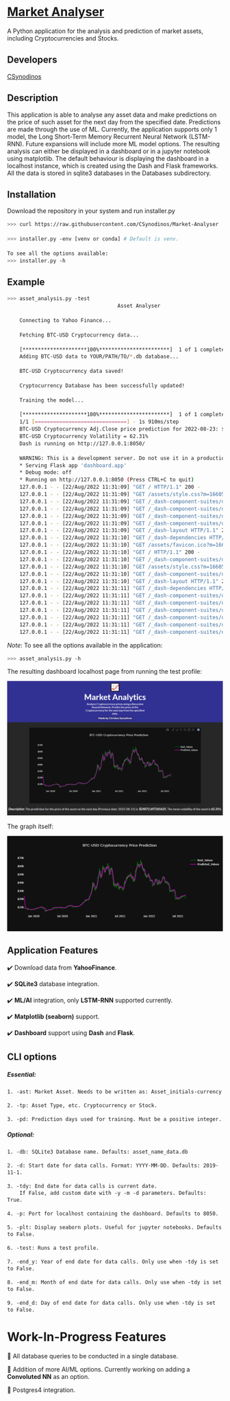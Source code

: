 # <ins>Market Analyser<ins>
A Python application for the analysis and prediction of market assets, including Cryptocurrencies and Stocks.

## Developers
[CSynodinos](https://github.com/CSynodinos)

## Description
This application is able to analyse any asset data and make predictions on the price of such asset for the next day from the specified date. Predictions are made through the use of ML. Currently, the application supports only 1 model, the Long Short-Term Memory Recurrent Neural Network (LSTM-RNN). Future expansions will include more ML model options. The resulting analysis can either be displayed in a dashboard or in a jupyter notebook using matplotlib. The default behaviour is displaying the dashboard in a localhost instance, which is created using the Dash and Flask frameworks. All the data is stored in sqlite3 databases in the Databases subdirectory.

## Installation
Download the repository in your system and run installer.py
```bash
>>> curl https://raw.githubusercontent.com/CSynodinos/Market-Analyser

>>> installer.py -env [venv or conda] # Default is venv.

To see all the options available:
>>> installer.py -h
```

## Example
```bash
>>> asset_analysis.py -test
                                    Asset Analyser

    Connecting to Yahoo Finance...

    Fetching BTC-USD Cryptocurrency data...

    [*********************100%***********************]  1 of 1 completed
    Adding BTC-USD data to YOUR/PATH/TO/*.db database...

    BTC-USD Cryptocurrency data saved!

    Cryptocurrency Database has been successfully updated!

    Training the model...

    [*********************100%***********************]  1 of 1 completed
    1/1 [==============================] - 1s 910ms/step
    BTC-USD Cryptocurrency Adj.Close price prediction for 2022-08-23: $[[23380.16]]
    BTC-USD Cryptocurrency Volatility = 62.31%
    Dash is running on http://127.0.0.1:8050/

    WARNING: This is a development server. Do not use it in a production deployment. Use a production WSGI server instead.
    * Serving Flask app 'dashboard.app'
    * Debug mode: off
    * Running on http://127.0.0.1:8050 (Press CTRL+C to quit)
    127.0.0.1 - - [22/Aug/2022 11:31:09] "GET / HTTP/1.1" 200 -
    127.0.0.1 - - [22/Aug/2022 11:31:09] "GET /assets/style.css?m=1660504342.4959888 HTTP/1.1" 200 -
    127.0.0.1 - - [22/Aug/2022 11:31:09] "GET /_dash-component-suites/dash/deps/react-dom@16.v2_5_0m1659572569.14.0.min.js HTTP/1.1" 200 -
    127.0.0.1 - - [22/Aug/2022 11:31:09] "GET /_dash-component-suites/dash/deps/prop-types@15.v2_5_0m1659572569.8.1.min.js HTTP/1.1" 200 -
    127.0.0.1 - - [22/Aug/2022 11:31:09] "GET /_dash-component-suites/dash/deps/react@16.v2_5_0m1659572569.14.0.min.js HTTP/1.1" 200 -
    127.0.0.1 - - [22/Aug/2022 11:31:09] "GET /_dash-component-suites/dash/dash-renderer/build/dash_renderer.v2_5_0m1659572568.min.js HTTP/1.1" 200 -
    127.0.0.1 - - [22/Aug/2022 11:31:09] "GET /_dash-layout HTTP/1.1" 200 -
    127.0.0.1 - - [22/Aug/2022 11:31:10] "GET /_dash-dependencies HTTP/1.1" 200 -
    127.0.0.1 - - [22/Aug/2022 11:31:10] "GET /assets/favicon.ico?m=1660494775.9404457 HTTP/1.1" 200 -
    127.0.0.1 - - [22/Aug/2022 11:31:10] "GET / HTTP/1.1" 200 -
    127.0.0.1 - - [22/Aug/2022 11:31:10] "GET /_dash-component-suites/dash/dcc/async-graph.js HTTP/1.1" 304 -
    127.0.0.1 - - [22/Aug/2022 11:31:10] "GET /assets/style.css?m=1660504342.4959888 HTTP/1.1" 304 -
    127.0.0.1 - - [22/Aug/2022 11:31:10] "GET /_dash-component-suites/dash/dcc/async-plotlyjs.js HTTP/1.1" 304 -
    127.0.0.1 - - [22/Aug/2022 11:31:10] "GET /_dash-layout HTTP/1.1" 200 -
    127.0.0.1 - - [22/Aug/2022 11:31:11] "GET /_dash-dependencies HTTP/1.1" 200 -
    127.0.0.1 - - [22/Aug/2022 11:31:11] "GET /_dash-component-suites/dash/dcc/async-markdown.js HTTP/1.1" 304 -
    127.0.0.1 - - [22/Aug/2022 11:31:11] "GET /_dash-component-suites/dash/dcc/async-graph.js HTTP/1.1" 304 -
    127.0.0.1 - - [22/Aug/2022 11:31:11] "GET /_dash-component-suites/dash/dcc/async-plotlyjs.js HTTP/1.1" 304 -
    127.0.0.1 - - [22/Aug/2022 11:31:11] "GET /_dash-component-suites/dash/dcc/async-markdown.js HTTP/1.1" 304 -
    127.0.0.1 - - [22/Aug/2022 11:31:11] "GET /_dash-component-suites/dash/dcc/async-highlight.js HTTP/1.1" 304 -
    127.0.0.1 - - [22/Aug/2022 11:31:11] "GET /_dash-component-suites/dash/dcc/async-highlight.js HTTP/1.1" 304 -
```

*Note*: To see all the options available in the application:

```bash
>>> asset_analysis.py -h
```

The resulting dashboard localhost page from running the test profile:

![My Image](tests/examples/full_dash_test.png)

The graph itself:

![My Image](tests/examples/test_plot.png)

## Application Features

:heavy_check_mark: Download data from **YahooFinance**.

:heavy_check_mark: **SQLite3** database integration.

:heavy_check_mark: **ML/AI** integration, only **LSTM-RNN** supported currently.

:heavy_check_mark: **Matplotlib (seaborn)** support.

:heavy_check_mark: **Dashboard** support using **Dash** and **Flask**.

## CLI options
##### *Essential*:
    1. -ast: Market Asset. Needs to be written as: Asset_initials-currency

    2. -tp: Asset Type, etc. Cryptocurrency or Stock.

    3. -pd: Prediction days used for training. Must be a positive integer.

##### *Optional*:
    1. -db: SQLite3 Database name. Defaults: asset_name_data.db

    2. -d: Start date for data calls. Format: YYYY-MM-DD. Defaults: 2019-11-1.

    3. -tdy: End date for data calls is current date. 
        If False, add custom date with -y -m -d parameters. Defaults: True.

    4. -p: Port for localhost containing the dashboard. Defaults to 8050.

    5. -plt: Display seaborn plots. Useful for jupyter notebooks. Defaults to False.

    6. -test: Runs a test profile.

    7. -end_y: Year of end date for data calls. Only use when -tdy is set to False.

    8. -end_m: Month of end date for data calls. Only use when -tdy is set to False.

    9. -end_d: Day of end date for data calls. Only use when -tdy is set to False.

# Work-In-Progress Features

:small_red_triangle: All database queries to be conducted in a single database.

:small_red_triangle: Addition of more AI/ML options. Currently working on adding a **Convoluted NN** as an option.

:small_red_triangle: Postgres4 integration.

